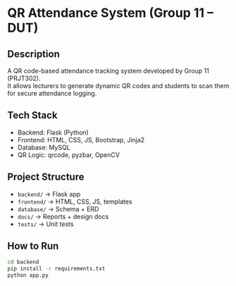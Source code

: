 # QR Attendance System (Group 11 – DUT)

## Description
A QR code-based attendance tracking system developed by Group 11 (PRJT302).  
It allows lecturers to generate dynamic QR codes and students to scan them for secure attendance logging.

## Tech Stack
- Backend: Flask (Python)
- Frontend: HTML, CSS, JS, Bootstrap, Jinja2
- Database: MySQL
- QR Logic: qrcode, pyzbar, OpenCV

## Project Structure
- `backend/` → Flask app
- `frontend/` → HTML, CSS, JS, templates
- `database/` → Schema + ERD
- `docs/` → Reports + design docs
- `tests/` → Unit tests

## How to Run
```bash
cd backend
pip install -r requirements.txt
python app.py
